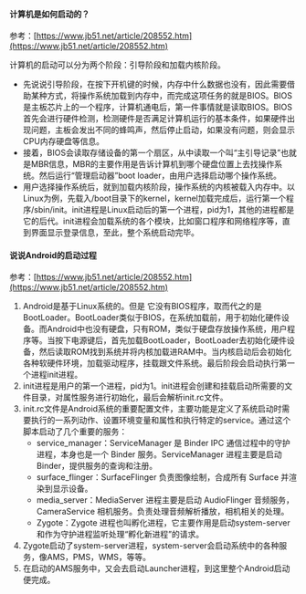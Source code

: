 #### 计算机是如何启动的？

  参考：[https://www.jb51.net/article/208552.htm](https://www.jb51.net/article/208552.htm)

  计算机的启动可以分为两个阶段：引导阶段和加载内核阶段。

  - 先说说引导阶段，在按下开机键的时候，内存中什么数据也没有，因此需要借助某种方式，将操作系统加载到内存中，而完成这项任务的就是BIOS。BIOS是主板芯片上的一个程序，计算机通电后，第一件事情就是读取BIOS。BIOS首先会进行硬件检测，检测硬件是否满足计算机运行的基本条件，如果硬件出现问题，主板会发出不同的蜂鸣声，然后停止启动，如果没有问题，则会显示CPU内存硬盘等信息。
  - 接着，BIOS会读取存储设备的第一个扇区，从中读取一个叫“主引导记录”也就是MBR信息，MBR的主要作用是告诉计算机到哪个硬盘位置上去找操作系统。然后运行“管理启动器”boot loader，由用户选择启动哪个操作系统。
  - 用户选择操作系统后，就到加载内核阶段，操作系统的内核被载入内存中。以Linux为例，先载入/boot目录下的kernel，kernel加载完成后，运行第一个程序/sbin/init。init进程是Linux启动后的第一个进程，pid为1，其他的进程都是它的后代。init进程会加载系统的各个模块，比如窗口程序和网络程序等，直到界面显示登录信息，至此，整个系统启动完毕。


#### 说说Android的启动过程

  参考：[https://www.jb51.net/article/208552.htm](https://www.jb51.net/article/208552.htm)

  1. Android是基于Linux系统的。但是 它没有BIOS程序，取而代之的是BootLoader。BootLoader类似于BIOS，在系统加载前，用于初始化硬件设备。而Android中也没有硬盘，只有ROM，类似于硬盘存放操作系统，用户程序等。当按下电源键后，首先加载BootLoader，BootLoader去初始化硬件设备，然后读取ROM找到系统并将内核加载进RAM中。当内核启动后会初始化各种软硬件环境，加载驱动程序，挂载跟文件系统。最后阶段会启动执行第一个进程init进程。
  2. init进程是用户的第一个进程，pid为1。init进程会创建和挂载启动所需要的文件目录，对属性服务进行初始化，最后会解析init.rc文件。
  3. init.rc文件是Android系统的重要配置文件，主要功能是定义了系统启动时需要执行的一系列动作、设置环境变量和属性和执行特定的service。通过这个脚本启动了几个重要的服务：
      - service_manager：ServiceManager 是 Binder IPC 通信过程中的守护进程，本身也是一个 Binder 服务。ServiceManager 进程主要是启动 Binder，提供服务的查询和注册。
      - surface_flinger：SurfaceFlinger 负责图像绘制，合成所有 Surface 并渲染到显示设备。
      - media_server：MediaServer 进程主要是启动 AudioFlinger 音频服务，CameraService 相机服务。负责处理音频解析播放，相机相关的处理。
      - Zygote：Zygote 进程也叫孵化进程，它主要作用是启动system-server和作为守护进程监听处理“孵化新进程”的请求。
  4. Zygote启动了system-server进程，system-server会启动系统中的各种服务，像AMS，PMS，WMS，等等。
  5. 在启动的AMS服务中，又会去启动Launcher进程，到这里整个Android启动便完成。
